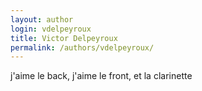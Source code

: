 ```yaml
---
layout: author
login: vdelpeyroux
title: Victor Delpeyroux
permalink: /authors/vdelpeyroux/
---
```

j'aime le back, j'aime le front, et la clarinette
